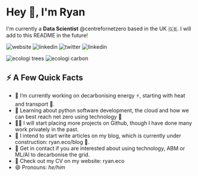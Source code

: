 # Hey 👋, I'm Ryan
I'm currently a **Data Scientist** @centrefornetzero based in the UK 🇬🇧. I will add to this README in the future!

![website](https://img.shields.io/badge/-ryan.eco-0077B5?style=flat-square&logo=Google-Chrome&logoColor=white&color=green&link=https://ryan.eco)
![linkedin](https://img.shields.io/badge/-@ryanjenkinson-0077B5?style=flat-square&labelColor=0077B5&logo=LinkedIn&link=https://www.linkedin.com/in/ryanjenkinson/)
![twitter](https://img.shields.io/badge/-@ryancjenkinson-0077B5?style=flat-square&labelColor=9cf&logo=Twitter&link=https://www.twitter.com/ryancjenkinson/)
![linkedin](https://img.shields.io/badge/-@ryanjenkinson-0077B5?style=flat-square&labelColor=0077B5&logo=Github&link=https://www.github.com/ryanjenkinson/)

![ecologi trees](https://img.shields.io/ecologi/trees/ryanjenkinson?style=for-the-badge)
![ecologi carbon](https://img.shields.io/ecologi/carbon/ryanjenkinson?style=for-the-badge)



## ⚡️ A Few Quick Facts
- 🔭 I’m currently working on decarbonising energy ⚡️, starting with heat and transport 🚗.
- 🧐 Learning about python software development, the cloud and how we can best reach net zero using technology 🌱
- 👨‍💻 I will start placing more projects on Github, though I have done many work privately in the past.
- 📝 I intend to start write articles on my blog, which is currently under construction: ryan.eco/blog 🚧.
- 💬 Get in contact if you are interested about using technology, ABM or ML/AI to decarbonise the grid. 
- 📙 Check out my CV on my website: ryan.eco
- 😄 Pronouns: *he/him*
